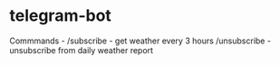 ﻿# telegram-bot

 Commmands - 
  /subscribe - get weather every 3 hours
  /unsubscribe - unsubscribe from daily weather report

